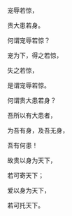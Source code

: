 宠辱若惊，

贵大患若身。

何谓宠辱若惊？

宠为下，得之若惊，

失之若惊，

是谓宠辱若惊。

何谓贵大患若身？

吾所以有大患者，

为吾有身，及吾无身，

吾有何患！

故贵以身为天下，

若可寄天下；

爱以身为天下，

若可托天下。
